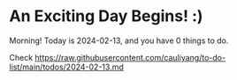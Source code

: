 # An Exciting Day Begins! :)

Morning! Today is 2024-02-13, and you have 0 things to do.

Check https://raw.githubusercontent.com/cauliyang/to-do-list/main/todos/2024-02-13.md